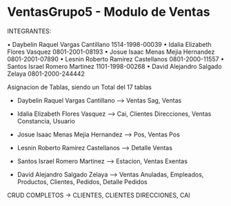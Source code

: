 # VentasGrupo5 - Modulo de Ventas 

INTEGRANTES: 

•	Daybelin Raquel Vargas Cantillano 1514-1998-00039
•	 Idalia Elizabeth Flores Vasquez 0801-2001-08193
•	 Josue Isaac Menas Mejia Hernandez 0801-2001-07890
•	 Lesnin Roberto Ramírez Castellanos 0801-2000-11557
•	 Santos Israel Romero Martinez 1101-1998-00268
•	 David Alejandro Salgado Zelaya 0801-2000-244442


Asignacion de Tablas, siendo un Total del 17 tablas

 - Daybelin Raquel Vargas Cantillano --> Ventas Sag, Ventas
 
 - Idalia Elizabeth Flores Vasquez --> Cai, Clientes Direcciones, Ventas Constancia, Usuario
 
 - Josue Isaac Menas Mejia Hernandez --> Pos, Ventas Pos
 
 - Lesnin Roberto Ramírez Castellanos --> Detalle Ventas
 
 - Santos Israel Romero Martinez --> Estacion, Ventas Exentas
 
 - David Alejandro Salgado Zelaya --> Ventas Anuladas, Empleados, Productos, Clientes, Pedidos, Detalle Pedidos
 
 
CRUD COMPLETOS -> CLIENTES, CLIENTES DIRECCIONES, CAI 
